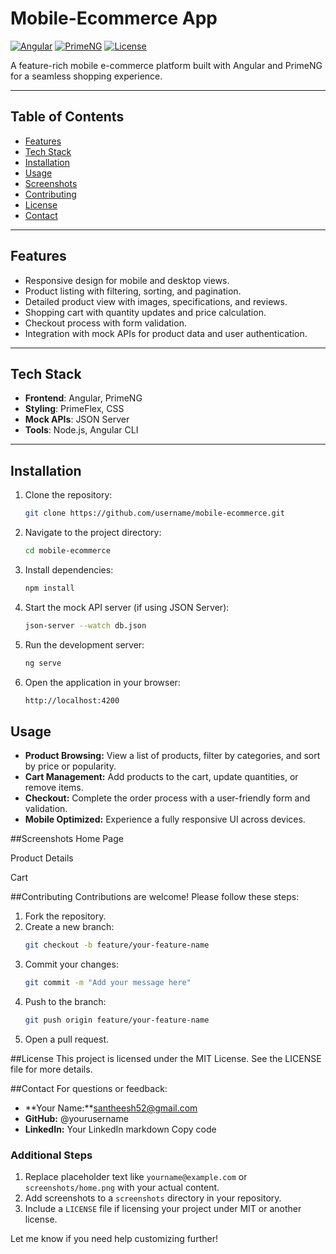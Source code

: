 # Mobile-Ecommerce App

[![Angular](https://img.shields.io/badge/Angular-v16-red)](https://angular.io/)
[![PrimeNG](https://img.shields.io/badge/PrimeNG-v16-blue)](https://www.primefaces.org/primeng/)
[![License](https://img.shields.io/badge/license-MIT-green)](LICENSE)

A feature-rich mobile e-commerce platform built with Angular and PrimeNG for a seamless shopping experience.

---

## Table of Contents
- [Features](#features)
- [Tech Stack](#tech-stack)
- [Installation](#installation)
- [Usage](#usage)
- [Screenshots](#screenshots)
- [Contributing](#contributing)
- [License](#license)
- [Contact](#contact)

---

## Features
- Responsive design for mobile and desktop views.
- Product listing with filtering, sorting, and pagination.
- Detailed product view with images, specifications, and reviews.
- Shopping cart with quantity updates and price calculation.
- Checkout process with form validation.
- Integration with mock APIs for product data and user authentication.

---

## Tech Stack
- **Frontend**: Angular, PrimeNG
- **Styling**: PrimeFlex, CSS
- **Mock APIs**: JSON Server
- **Tools**: Node.js, Angular CLI

---

## Installation

1. Clone the repository:
   ```bash
   git clone https://github.com/username/mobile-ecommerce.git

2. Navigate to the project directory:
   ```bash
   cd mobile-ecommerce

3. Install dependencies:
   ```bash
   npm install
4. Start the mock API server (if using JSON Server):
   ```bash
   json-server --watch db.json

5. Run the development server:
   ```bash
   ng serve
6. Open the application in your browser:
   ```bash
   http://localhost:4200

## Usage
- **Product Browsing:** View a list of products, filter by categories, and sort by price or popularity.
- **Cart Management:** Add products to the cart, update quantities, or remove items.
- **Checkout:** Complete the order process with a user-friendly form and validation.
- **Mobile Optimized:** Experience a fully responsive UI across devices.

##Screenshots
Home Page

Product Details

Cart

##Contributing
Contributions are welcome! Please follow these steps:

1. Fork the repository.
2. Create a new branch:
   ```bash
   git checkout -b feature/your-feature-name
3. Commit your changes:
   ```bash
   git commit -m "Add your message here"
4. Push to the branch:
   ```bash
   git push origin feature/your-feature-name
5. Open a pull request.

##License
This project is licensed under the MIT License. See the LICENSE file for more details.

##Contact
For questions or feedback:

- **Your Name:**santheesh52@gmail.com
- **GitHub:** @yourusername
- **LinkedIn:** Your LinkedIn
markdown
Copy code

### **Additional Steps**
1. Replace placeholder text like `yourname@example.com` or `screenshots/home.png` with your actual content.
2. Add screenshots to a `screenshots` directory in your repository.
3. Include a `LICENSE` file if licensing your project under MIT or another license.

Let me know if you need help customizing further!







